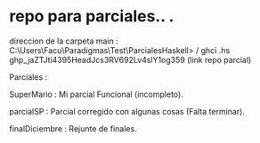 # repo para parciales.. .
direccion de la carpeta main : C:\Users\Facu\Paradigmas\Test\ParcialesHaskell> / ghci .hs
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 (link repo parcial)

Parciales : 

SuperMario : Mi parcial Funcional (incompleto).

parcialSP : Parcial corregido con algunas cosas (Falta terminar).

finalDiciembre : Rejunte de finales. 


